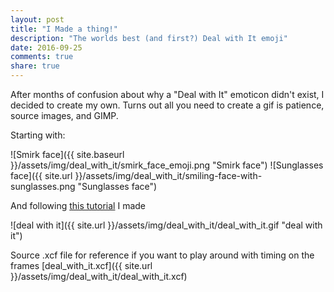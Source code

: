 ```yaml
---
layout: post
title: "I Made a thing!"
description: "The worlds best (and first?) Deal with It emoji"
date: 2016-09-25
comments: true
share: true
---
```


After months of confusion about why a "Deal with It" emoticon didn't exist, I decided to create my own.
Turns out all you need to create a gif is patience, source images, and GIMP.

Starting with:

![Smirk face]({{ site.baseurl }}/assets/img/deal_with_it/smirk_face_emoji.png "Smirk face")
![Sunglasses face]({{ site.url }}/assets/img/deal_with_it/smiling-face-with-sunglasses.png "Sunglasses face")


And following [this tutorial](https://www.gimp.org/tutorials/Simple_Animations/) I made

![deal with it]({{ site.url }}/assets/img/deal_with_it/deal_with_it.gif "deal with it")

Source .xcf file for reference if you want to play around with timing on the frames
[deal_with_it.xcf]({{ site.url }}/assets/img/deal_with_it/deal_with_it.xcf)
